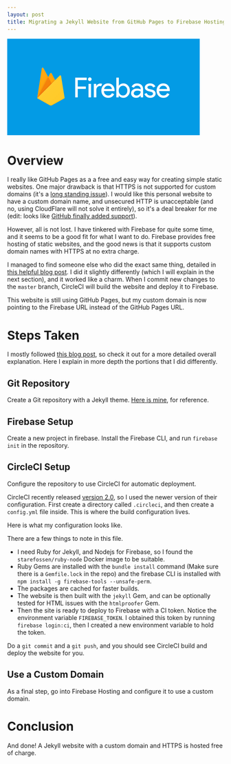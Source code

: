 ```yaml
---
layout: post
title: Migrating a Jekyll Website from GitHub Pages to Firebase Hosting
---
```


![Firebase Logo](/public/img/firebase.png)

# Overview

I really like GitHub Pages as a a free and easy way for creating simple static websites. One major drawback is that HTTPS is not supported for custom domains (it's a [long standing issue](https://github.com/isaacs/github/issues/156)). I would like this personal website to have a custom domain name, and unsecured HTTP is unacceptable (and no, using CloudFlare will not solve it entirely), so it's a deal breaker for me (edit: looks like [GitHub finally added support](https://blog.github.com/2018-05-01-github-pages-custom-domains-https/)).

However, all is not lost. I have tinkered with Firebase for quite some time, and it seems to be a good fit for what I want to do. Firebase provides free hosting of static websites, and the good news is that it supports custom domain names with HTTPS at no extra charge.

I managed to find someone else who did the exact same thing, detailed in [this helpful blog post](https://chris.banes.me/2017/06/02/jekyll-firebase/). I did it slightly differently (which I will explain in the next section), and it worked like a charm. When I commit new changes to the `master` branch, CircleCI will build the website and deploy it to Firebase.

This website is still using GitHub Pages, but my custom domain is now pointing to the Firebase URL instead of the GitHub Pages URL.

# Steps Taken

I mostly followed [this blog post](https://chris.banes.me/2017/06/02/jekyll-firebase/), so check it out for a more detailed overall explanation. Here I explain in more depth the portions that I did differently.

## Git Repository

Create a Git repository with a Jekyll theme. [Here is mine](https://github.om/Hyperparticle/hyperparticle.github.io), for reference.

## Firebase Setup

Create a new project in firebase. Install the Firebase CLI, and run `firebase init` in the repository.

## CircleCI Setup

Configure the repository to use CircleCI for automatic deployment.

CircleCI recently released [version 2.0](https://circleci.com/docs/2.0/), so I used the newer version of their configuration. First create a directory called `.circleci`, and then create a `config.yml` file inside. This is where the build configuration lives.

Here is what my configuration looks like.

<script src="https://gist.github.com/Hyperparticle/56c64d44170f8db648282a2177db67cc.js"></script>

There are a few things to note in this file.

- I need Ruby for Jekyll, and Nodejs for Firebase, so I found the `starefossen/ruby-node` Docker image to be suitable. 
- Ruby Gems are installed with the `bundle install` command (Make sure there is a `Gemfile.lock` in the repo) and the firebase CLI is installed with `npm install -g firebase-tools --unsafe-perm`.
- The packages are cached for faster builds.
- The website is then built with the `jekyll` Gem, and can be optionally tested for HTML issues with the `htmlproofer` Gem.
- Then the site is ready to deploy to Firebase with a CI token. Notice the environment variable `FIREBASE_TOKEN`. I obtained this token by running `firebase login:ci`, then I created a new environment variable to hold the token.

Do a `git commit` and a `git push`, and you should see CircleCI build and deploy the website for you.

## Use a Custom Domain

As a final step, go into Firebase Hosting and configure it to use a custom domain.

# Conclusion

And done! A Jekyll website with a custom domain and HTTPS is hosted free of charge.

